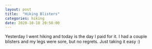 ```yaml
---
layout: post
title:  "Hiking Blisters"
categories: hiking
date: 2020-10-18 20:58:00
---
```


Yesterday I went hiking and today is the day I paid for it. I had a couple blisters and my legs were sore, but no regrets. Just taking it easy :)